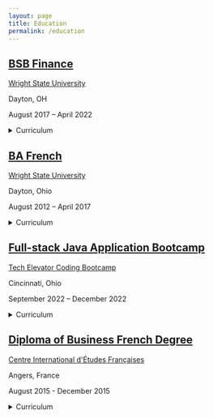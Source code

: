 ```yaml
---
layout: page
title: Education
permalink: /education
---
```


<h2><a href="https://business.wright.edu/finance-and-financial-services/bachelor-of-science-in-business-finance-major" target="_blank">BSB Finance</a></h2>
<div class="experience-wrapper">
   <div class="experience-row">
      <div class="icon-wrapper"><i class="fa-solid fa-school"></i></div>
      <p><a href="https://www.wright.edu/" target="_blank">Wright State University</a></p>
   </div>
   <div class="experience-row">
      <div class="icon-wrapper"><i class="fa-solid fa-location-pin"></i></div>
      <p>Dayton, OH</p>
   </div>
   <div class="experience-row">
      <div class="icon-wrapper"><i class="fa-regular fa-calendar-days"></i></div>
      <p>August 2017 – April 2022</p>
   </div>
  <details><summary>Curriculum</summary>
  <p>
      <div class="summary-icon">■</div> 
           <div class="summary-item">Financial Analysis</div>
      <div class="summary-icon">■</div> 
           <div class="summary-item">Financial Reporting</div>
      <div class="summary-icon">■</div> 
           <div class="summary-item">Accounting</div>
      <div class="summary-icon">■</div>
           <div class="summary-item">Business Analysis</div>
      <div class="summary-icon">■</div>
           <div class="summary-item">Data Analytics</div>
      <div class="summary-icon">■</div>
           <div class="summary-item">General Educational Requirements</div>
  </p>
  </details>  
</div>

<h2><a href="https://liberal-arts.wright.edu/social-sciences-and-international-studies/bachelor-of-arts-in-french" target="_blank">BA French</a></h2>
<div class="experience-wrapper">
    <div class="experience-row">
       <div class="icon-wrapper"><i class="fa-solid fa-school"></i></div>
       <p><a href="https://www.wright.edu/" target="_blank">Wright State University</a></p>
    </div>
    <div class="experience-row">
       <div class="icon-wrapper"><i class="fa-solid fa-location-pin"></i></div>
       <p>Dayton, Ohio</p>
    </div>
    <div class="experience-row">
       <div class="icon-wrapper"><i class="fa-regular fa-calendar-days"></i></div>
       <p>August 2012 – April 2017</p>
    </div>
    <details><summary>Curriculum</summary>
       <p>
         <div class="summary-icon">■</div> 
              <div class="summary-item">French Language</div>
         <div class="summary-icon">■</div> 
              <div class="summary-item">French Art History</div>
         <div class="summary-icon">■</div> 
              <div class="summary-item">French History</div>
         <div class="summary-icon">■</div>
              <div class="summary-item">French Political Science</div>
         <div class="summary-icon">■</div>
              <div class="summary-item">Extracurricular Courses</div>
         <div class="summary-icon">■</div>
              <div class="summary-item">Arabic Language Minor</div>
         <div class="summary-icon">■</div>
              <div class="summary-item">General Education Requirements</div>
       </p>
   </details>
</div>

<h2><a href="https://www.techelevator.com/" target="_blank">Full-stack Java Application Bootcamp</a></h2>
<div class="experience-wrapper">
    <div class="experience-row">
       <div class="icon-wrapper"><i class="fa-solid fa-school"></i></div>
       <p><a href="https://www.techelevator.com/" target="_blank">Tech Elevator Coding Bootcamp</a></p>
    </div>
    <div class="experience-row">
       <div class="icon-wrapper"><i class="fa-solid fa-location-pin"></i></div>
       <p>Cincinnati, Ohio</p>
    </div>
    <div class="experience-row">
       <div class="icon-wrapper"><i class="fa-regular fa-calendar-days"></i></div>
       <p>September 2022 – December 2022</p>
    </div>
    <details><summary>Curriculum</summary>
    <p>
      <div class="summary-icon">■</div> 
           <div class="summary-item">Java Programming</div>
      <div class="summary-icon">■</div> 
           <div class="summary-item">SQL Databases</div>
      <div class="summary-icon">■</div> 
           <div class="summary-item">JavaScript</div>
      <div class="summary-icon">■</div>
           <div class="summary-item">SpringBoot</div>
      <div class="summary-icon">■</div>
           <div class="summary-item">HTML, CSS, and Git</div>
      <div class="summary-icon">■</div>
           <div class="summary-item">Vue.js, IntelliJ</div>
      <div class="summary-icon">■</div>
           <div class="summary-item">Unit Testing (JUnit), E/R diagrams, Integration Testing</div>
    </p>
    </details>  
</div>

<h2><a href="https://www.cidef.uco.fr/navigation/academics/certifications/certificates-7821.kjsp" target="_blank">Diploma of Business French Degree</a></h2>
<div class="experience-wrapper">
    <div class="experience-row">
       <div class="icon-wrapper"><i class="fa-solid fa-school"></i></div>
       <p><a href="https://www.cidef.uco.fr/" target="_blank">Centre International d'Études Françaises</a></p>
    </div>
    <div class="experience-row">
       <div class="icon-wrapper"><i class="fa-solid fa-location-pin"></i></div>
       <p>Angers, France</p>
    <div>
    <div class="experience-row">
       <div class="icon-wrapper"><i class="fa-regular fa-calendar-days"></i></div>
       <p>August 2015 - December 2015</p>
    </div>
    <details><summary>Curriculum</summary>
    <p>
      <div class="summary-icon">■</div> 
           <div class="summary-item">French Language</div>
      <div class="summary-icon">■</div> 
           <div class="summary-item">French Art History</div>
      <div class="summary-icon">■</div> 
           <div class="summary-item">French History</div>
      <div class="summary-icon">■</div>
           <div class="summary-item">French Political Science</div>
      <div class="summary-icon">■</div>
           <div class="summary-item">Extracurricular Courses</div>
      <div class="summary-icon">■</div>
           <div class="summary-item">Achieved C1 Level Certification</div>
    </p>
    </details>
</div>
